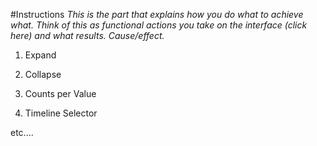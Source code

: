 #Instructions
*This is the part that explains how you do what to achieve what. Think of this as functional actions you take on the interface (click here) and what results. Cause/effect.*


1. Expand

1. Collapse

1. Counts per Value

1. Timeline Selector

etc....
